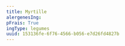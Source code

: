 ```yaml
---
title: Myrtille
alergenesIng:
pFrais: True
ingType: legumes
uuid: 153136fe-6f76-4566-b056-e7d26fd4827b
---
```

